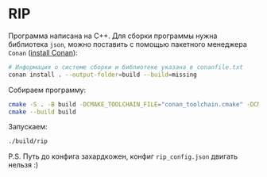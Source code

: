 # RIP
Программа написана на C++.
Для сборки программы нужна библиотека `json`, можно поставить с помощью пакетного менеджера `Conan` ([install Conan](https://docs.conan.io/2/installation.html)):

```bash
# Информация о системе сборки и библиотеке указана в conanfile.txt
conan install . --output-folder=build --build=missing
```

Собираем программу:

```bash
cmake -S . -B build -DCMAKE_TOOLCHAIN_FILE="conan_toolchain.cmake" -DCMAKE_BUILD_TYPE=Release
cmake --build build
```

Запускаем:

```bash
./build/rip
```

P.S. Путь до конфига захардкожен, конфиг `rip_config.json` двигать нельзя :)
